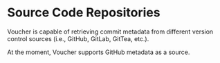 # Source Code Repositories

Voucher is capable of retrieving commit metadata from different version control sources (i.e., GitHub, GitLab, GitTea, etc.).

At the moment, Voucher supports GitHub metadata as a source.
